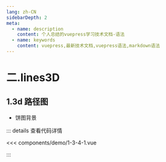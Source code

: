 ```yaml
---
lang: zh-CN
sidebarDepth: 2
meta:
  - name: description
    content: 个人总结的vuepress学习技术文档-语法
  - name: keywords
    content: vuepress,最新技术文档,vuepress语法,markdown语法
---
```


# 二.lines3D

## 1.3d 路径图

- 饼图背景

  <Container url="/resume/?type=echarts&name=1-3-4-1.vue" />

::: details 查看代码详情

<<< components/demo/1-3-4-1.vue

:::

